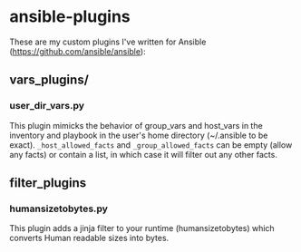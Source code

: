 ansible-plugins
===============

These are my custom plugins I've written for Ansible (https://github.com/ansible/ansible):

## vars_plugins/
### user_dir_vars.py
This plugin mimicks the behavior of group_vars and host_vars in the inventory and playbook in the user's home directory (~/.ansible to be exact).
`_host_allowed_facts` and `_group_allowed_facts` can be empty (allow any facts) or contain a list, in which case it will filter out any other facts.
## filter_plugins
### humansizetobytes.py
This plugin adds a jinja filter to your runtime (humansizetobytes) which converts Human readable sizes into bytes.

